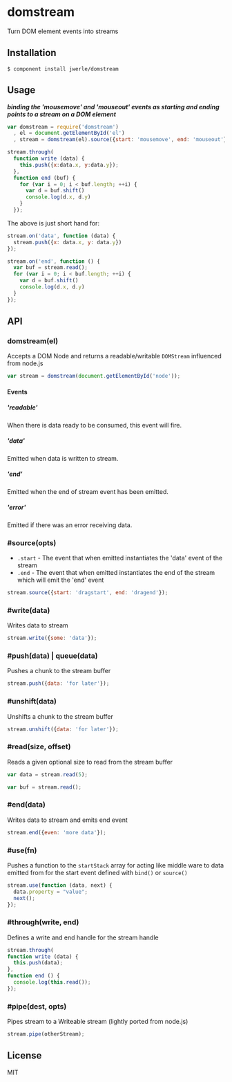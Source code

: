 # domstream

Turn DOM element events into streams

## Installation

`$ component install jwerle/domstream`

## Usage

***binding the 'mousemove' and 'mouseout' events as starting and ending points to a stream on a DOM element***

```js
var domstream = require('domstream')
  , el = document.getElementById('el')
  , stream = domstream(el).source({start: 'mousemove', end: 'mouseout'})

stream.through(
  function write (data) {
    this.push({x:data.x, y:data.y});
  },
  function end (buf) {
    for (var i = 0; i < buf.length; ++i) {
      var d = buf.shift()
      console.log(d.x, d.y)
    }
  });
```

The above is just short hand for:

```js
stream.on('data', function (data) {
  stream.push({x: data.x, y: data.y})
});

stream.on('end', function () {
  var buf = stream.read();
  for (var i = 0; i < buf.length; ++i) {
    var d = buf.shift()
    console.log(d.x, d.y)
  }
});
```

## API

### domstream(el)

Accepts a DOM Node and returns a readable/writable `DOMStream` influenced from node.js

```js
var stream = domstream(document.getElementById('node'));
```

#### Events

##### 'readable'

When there is data ready to be consumed, this event will fire.

##### 'data'

Emitted when data is written to stream.

##### 'end'

Emitted when the end of stream event has been emitted.

##### 'error'

Emitted if there was an error receiving data.

### #source(opts)

* `.start` - The event that when emitted instantiates the 'data' event of the stream
* `.end` - The event that when emitted instantiates the end of the stream which will emit the 'end' event

```js
stream.source({start: 'dragstart', end: 'dragend'});
```

### #write(data)

Writes data to stream

```js
stream.write({some: 'data'});
```

### #push(data) | queue(data)

Pushes a chunk to the stream buffer

```js
stream.push({data: 'for later'});
```

### #unshift(data)

Unshifts a chunk to the stream buffer

```js
stream.unshift({data: 'for later'});
```

### #read(size, offset)

Reads a given optional size to read from the stream buffer

```js
var data = stream.read(5);
```

```js
var buf = stream.read();
```

### #end(data)

Writes data to stream and emits end event

```js
stream.end({even: 'more data'});
```

### #use(fn)

Pushes a function to the `startStack` array for acting like middle ware to data emitted from for the start event defined with `bind()` or `source()`

```js
stream.use(function (data, next) {
  data.property = "value";
  next();
});
```

### #through(write, end)

Defines a write and end handle for the stream handle

```js
stream.through(
function write (data) {
  this.push(data);
},
function end () {
  console.log(this.read());
});
```

### #pipe(dest, opts)

Pipes stream to a Writeable stream (lightly ported from node.js)

```js
stream.pipe(otherStream);
```

## License

  MIT
